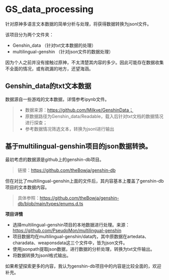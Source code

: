 # GS_data_processing
针对原神多语言文本数据的简单分析与处理，将获得数据转换为jsonl文件。

该项目分为两个文件夹：
- Genshin_data （针对txt文本数据的处理）
- multilingual-genshin （针对json文件的数据处理）

因为个人之前并没有接触过原神，不太清楚其内容的多少。因此可能存在数据收集不全面的情况，或有疏漏的地方，还望海涵。

## Genshin_data的txt文本数据
数据源自一些游戏的文本数据，详情参考ipynb文件。
> - 数据来源：https://github.com/Milkve/GenshinData；
> - 原数据路径为Genshin_data/Readable，载入后针对txt文档的数据情况进行探查；
> - 参考数据情况筛选文本，转换为jsonl进行输出

## 基于multilingual-genshin项目的json数据转换。

最初考虑的数据源是github上的genshin-db项目。
> 链接：https://github.com/theBowja/genshin-db
 
但在对比了multilingual-genshin上面的文件后，其内容基本上覆盖了genshin-db项目的文本数据内容。
> 具体参照：https://github.com/theBowja/genshin-db/blob/main/types/enums.d.ts

**项目详情**
- 选择multilingual-genshin项目的本地数据进行处理。来源：https://github.com/PseudoMon/multilingual-genshin
- 项目数据均在multilingual-genshin/data内，其中原数据在artedata、charadata、weaponsdata这三个文件中，皆为json文件。
- 使用jsonpath提取json数据，进行数据的分析处理，转换为txt文件输出。
- 将数据转换为jsonl格式输出。

如果希望探索更多的内容，我认为genshin-db项目中的内容是比较全面的，欢迎补充。
